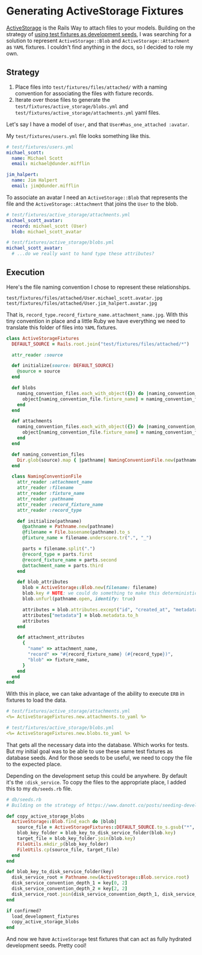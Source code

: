 <!--data 2020-01-17 -->

# Generating ActiveStorage Fixtures

[ActiveStorage][] is the Rails Way to attach files to your models.
Building on the strategy of [using test fixtures as development seeds][], I was searching for a solution to represent `ActiveStorage::Blob` and `ActiveStorage::Attachment` as `YAML` fixtures.
I couldn't find anything in the docs, so I decided to role my own.

## Strategy

1. Place files into `test/fixtures/files/attached/` with a naming convention for associating the files with fixture records.
2. Iterate over those files to generate the `test/fixtures/active_storage/blobs.yml` and `test/fixtures/active_storage/attachments.yml` yaml files.

Let's say I have a model of `User`, and that `User#has_one_attached :avatar`.

My `test/fixtures/users.yml` file looks something like this.

```yaml
# test/fixtures/users.yml
michael_scott:
  name: Michael Scott
  email: michael@dunder.mifflin

jim_halpert:
  name: Jim Halpert
  email: jim@dunder.mifflin
```

To associate an avatar I need an `ActiveStorage::Blob` that represents the file and the `ActiveStorage::Attachment` that joins the `User` to the blob.

```yaml
# test/fixtures/active_storage/attachments.yml
michael_scott_avatar:
  record: michael_scott (User)
  blob: michael_scott_avatar

# test/fixtures/active_storage/blobs.yml
michael_scott_avatar:
  # ...do we really want to hand type these attributes?
```

## Execution

Here's the file naming convention I chose to represent these relationships.

```
test/fixtures/files/attached/User.michael_scott.avatar.jpg
test/fixtures/files/attached/User.jim_halpert.avatar.jpg
```

That is, `record_type.record_fixture_name.attachment_name.jpg`.
With this tiny convention in place and a little Ruby we have everything we need to translate this folder of files into `YAML` fixtures.

```ruby
class ActiveStorageFixtures
  DEFAULT_SOURCE = Rails.root.join("test/fixtures/files/attached/*")

  attr_reader :source

  def initialize(source: DEFAULT_SOURCE)
    @source = source
  end

  def blobs
    naming_convention_files.each_with_object({}) do |naming_convention_file, object|
      object[naming_convention_file.fixture_name] = naming_convention_file.blob_attributes
    end
  end

  def attachments
    naming_convention_files.each_with_object({}) do |naming_convention_file, object|
      object[naming_convention_file.fixture_name] = naming_convention_file.attachment_attributes
    end
  end

  def naming_convention_files
    Dir.glob(source).map { |pathname| NamingConventionFile.new(pathname) }
  end

  class NamingConventionFile
    attr_reader :attachment_name
    attr_reader :filename
    attr_reader :fixture_name
    attr_reader :pathname
    attr_reader :record_fixture_name
    attr_reader :record_type

    def initialize(pathname)
      @pathname = Pathname.new(pathname)
      @filename = File.basename(pathname).to_s
      @fixture_name = filename.underscore.tr(".", "_")

      parts = filename.split(".")
      @record_type = parts.first
      @record_fixture_name = parts.second
      @attachment_name = parts.third
    end

    def blob_attributes
      blob = ActiveStorage::Blob.new(filename: filename)
      blob.key # NOTE: we could do something to make this deterministic on every run, but YAGNI?
      blob.unfurl(pathname.open, identify: true)

      attributes = blob.attributes.except("id", "created_at", "metadata")
      attributes["metadata"] = blob.metadata.to_h
      attributes
    end

    def attachment_attributes
      {
        "name" => attachment_name,
        "record" => "#{record_fixture_name} (#{record_type})",
        "blob" => fixture_name,
      }
    end
  end
end
```

With this in place, we can take advantage of the ability to execute `ERB` in fixtures to load the data.

```yaml
# test/fixtures/active_storage/attachments.yml
<%= ActiveStorageFixtures.new.attachments.to_yaml %>

# test/fixtures/active_storage/blobs.yml
<%= ActiveStorageFixtures.new.blobs.to_yaml %>
```

That gets all the necessary data into the database.
Which works for tests.
But my initial goal was to be able to use these same test fixtures as database seeds.
And for those seeds to be useful, we need to copy the file to the expected place.

Depending on the development setup this could be anywhere.
By default it's the `:disk_service`.
To copy the files to the appropriate place, I added this to my `db/seeds.rb` file.

```ruby
# db/seeds.rb
# Building on the strategy of https://www.danott.co/posts/seeding-development-with-test-fixtures

def copy_active_storage_blobs
  ActiveStorage::Blob.find_each do |blob|
    source_file = ActiveStorageFixtures::DEFAULT_SOURCE.to_s.gsub("*", blob.filename.to_s)
    blob_key_folder = blob_key_to_disk_service_folder(blob.key)
    target_file = blob_key_folder.join(blob.key)
    FileUtils.mkdir_p(blob_key_folder)
    FileUtils.cp(source_file, target_file)
  end
end

def blob_key_to_disk_service_folder(key)
  disk_service_root = Pathname.new(ActiveStorage::Blob.service.root)
  disk_service_convention_depth_1 = key[0, 2]
  disk_service_convention_depth_2 = key[2, 2]
  disk_service_root.join(disk_service_convention_depth_1, disk_service_convention_depth_2)
end

if confirmed?
  load_development_fixtures
  copy_active_storage_blobs
end
```

And now we have `ActiveStorage` test fixtures that can act as fully hydrated development seeds.
Pretty cool!

[activestorage]: https://edgeguides.rubyonrails.org/active_storage_overview.html
[using test fixtures as development seeds]: https://www.danott.co/posts/seeding-development-with-test-fixtures